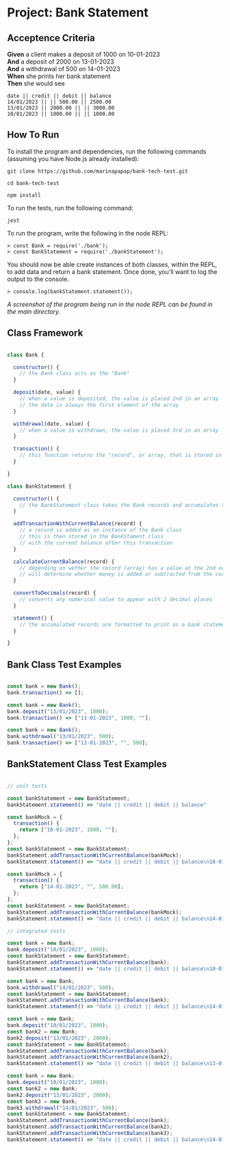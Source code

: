 # Project: Bank Statement

## Acceptence Criteria

**Given** a client makes a deposit of 1000 on 10-01-2023  
**And** a deposit of 2000 on 13-01-2023  
**And** a withdrawal of 500 on 14-01-2023  
**When** she prints her bank statement  
**Then** she would see

```
date || credit || debit || balance
14/01/2023 || || 500.00 || 2500.00
13/01/2023 || 2000.00 || || 3000.00
10/01/2023 || 1000.00 || || 1000.00
```

## How To Run

To install the program and dependencies, run the following commands (assuming you have Node.js already installed):

```
git clone https://github.com/marinapapap/bank-tech-test.git

cd bank-tech-test

npm install
```

To run the tests, run the following command:

```
jest
```

To run the program, write the following in the node REPL:

```
> const Bank = require('./bank');
> const BankStatement = require('./bankStatement');
```

You should now be able create instances of both classes, within the REPL, to add data and return a bank statement. Once done, you'll want to log the output to the console.

```
> console.log(bankStatement.statement());
```

_A screenshot of the program being run in the node REPL can be found in the main directory._


## Class Framework

```javascript

class Bank {

  constructor() {
    // the Bank class acts as the "Bank"
  }

  deposit(date, value) {
    // when a value is deposited, the value is placed 2nd in an array
    // the date is always the first element of the array
  }

  withdrawal(date, value) {
    // when a value is withdrawn, the value is placed 3rd in an array
  }

  transaction() {
    // this function returns the "record", or array, that is stored in the Bank
  }

}

class BankStatement {

  constructor() {
    // the BankStatement class takes the Bank records and accumalates them into one formatted bank statement
  }

  addTransactionWithCurrentBalance(record) {
    // a record is added as an instance of the Bank class
    // this is then stored in the BankStament class 
    // with the current balance after this transaction
  }

  calculateCurrentBalance(record) {
    // depending on wether the record (array) has a value at the 2nd or 3rd postion 
    // will determine whether money is added or subtracted from the current balance
  }

  convertToDecimals(record) {
    // converts any numerical value to appear with 2 decimal places
  }

  statement() {
    // the accumalated records are formatted to print as a bank statement
  }

}

```

## Bank Class Test Examples

```javascript

const bank = new Bank();
bank.transaction() => [];

const bank = new Bank();
bank.deposit("13/01/2023", 1000);
bank.transaction() => ["13-01-2023", 1000, ""];

const bank = new Bank();
bank.withdrawal("13/01/2023", 500);
bank.transaction() => ["13-01-2023", "", 500];

```

## BankStatement Class Test Examples

```javascript

// unit tests

const bankStatement = new BankStatement;
bankStatement.statement() => "date || credit || debit || balance"

const bankMock = { 
  transaction() {
    return ["10-01-2023", 1000, ""];
  };
};
const bankStatement = new BankStatement;
bankStatement.addTransactionWithCurrentBalance(bankMock); 
bankStatement.statement() => "date || credit || debit || balance\n10-01-2023 || 1000.00 || || 1000.00"

const bankMock = { 
  transaction() {
    return ["14-01-2023", "", 500.00];
  };
};
const bankStatement = new BankStatement;
bankStatement.addTransactionWithCurrentBalance(bankMock); 
bankStatement.statement() => "date || credit || debit || balance\n14-01-2023 || ||  500.00 || -500.00"

// integrated tests

const bank = new Bank;
bank.deposit("10/01/2023", 1000);
const bankStatement = new BankStatement;
bankStatement.addTransactionWithCurrentBalance(bank); 
bankStatement.statement() => "date || credit || debit || balance\n10-01-2023 || 1000.00 || || 1000.00"

const bank = new Bank;
bank.withdrawal("14/01/2023", 500);
const bankStatement = new BankStatement;
bankStatement.addTransactionWithCurrentBalance(bank); 
bankStatement.statement() => "date || credit || debit || balance\n14-01-2023 ||  || 500.00 || -500.00"

const bank = new Bank;
bank.deposit("10/01/2023", 1000);
const bank2 = new Bank;
bank2.deposit("13/01/2023", 2000);
const bankStatement = new BankStatement;
bankStatement.addTransactionWithCurrentBalance(bank); 
bankStatement.addTransactionWithCurrentBalance(bank2); 
bankStatement.statement() => "date || credit || debit || balance\n13-01-2023 || 2000.00 || || 3000.00\n10-01-2023 || 1000.00 || || 1000.00"

const bank = new Bank;
bank.deposit("10/01/2023", 1000);
const bank2 = new Bank;
bank2.deposit("13/01/2023", 2000);
const bank3 = new Bank;
bank3.withdrawal("14/01/2023", 500);
const bankStatement = new BankStatement;
bankStatement.addTransactionWithCurrentBalance(bank); 
bankStatement.addTransactionWithCurrentBalance(bank2); 
bankStatement.addTransactionWithCurrentBalance(bank3); 
bankStatement.statement() => "date || credit || debit || balance\n14-01-2023 || || 500.00 || 2500.00\n13-01-2023 || 2000.00 || || 3000.00\n10-01-2023 || 1000.00 || || 1000.00"

```




                                                                

